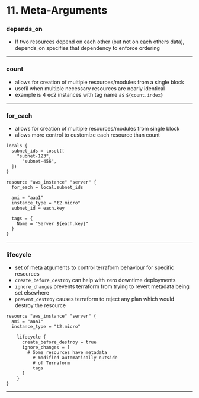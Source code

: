 # 11. Meta-Arguments

### depends\_on

* If two resources depend on each other (but not on each others data), depends\_on specifies that dependency to enforce ordering

***

### count

* allows for creation of multiple resources/modules from a single block
* usefil when multiple necessary resources are nearly identical
* example is 4 ec2 instances with tag name as `${count.index}`

***

### for\_each

* allows for creation of multiple resources/modules from single block
* allows more control to customize each resource than count

```hcl
locals {
  subnet_ids = toset([
    "subnet-123",
	  "subnet-456",
  ])
}

resource "aws_instance" "server" {
  for_each = local.subnet_ids

  ami = "aaa1"
  instance_type = "t2.micro"
  subnet_id = each.key

  tags = {
    Name = "Server ${each.key}"
  }
}
```

***

### lifecycle

* set of meta atguments to control terraform behaviour for specific resources
* `create_before_destroy` can help with zero downtime deployments
* `ignore_changes` prevents terraform from trying to revert metadata being set elsewhere
* `prevent_destroy` causes terraform to reject any plan which would destroy the resource

```hcl
resource "aws_instance" "server" {
  ami = "aaa1"
  instance_type = "t2.micro"

	lifecycle {
	  create_before_destroy = true
	  ignore_changes = [
	    # Some resources have metadata
		  # modified automatically outside
		  # of Terraform
		  tags
	  ]
	}
}
```

***

